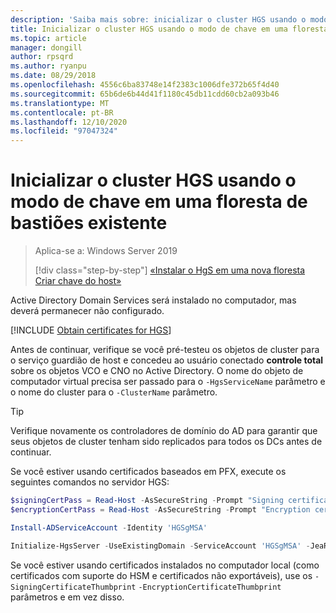 ```yaml
---
description: 'Saiba mais sobre: inicializar o cluster HGS usando o modo de chave em uma floresta de bastiões existente'
title: Inicializar o cluster HGS usando o modo de chave em uma floresta de bastiões
ms.topic: article
manager: dongill
author: rpsqrd
ms.author: ryanpu
ms.date: 08/29/2018
ms.openlocfilehash: 4556c6ba83748e14f2383c1006dfe372b65f4d40
ms.sourcegitcommit: 65b6de6b44d41f1180c45db11cdd60cb2a093b46
ms.translationtype: MT
ms.contentlocale: pt-BR
ms.lasthandoff: 12/10/2020
ms.locfileid: "97047324"
---
```

# <a name="initialize-the-hgs-cluster-using-key-mode-in-an-existing-bastion-forest"></a>Inicializar o cluster HGS usando o modo de chave em uma floresta de bastiões existente

> Aplica-se a: Windows Server 2019
>
> [!div class="step-by-step"]
> [«Instalar o HgS em uma nova floresta](guarded-fabric-install-hgs-in-a-bastion-forest.md) 
>  [Criar chave do host»](guarded-fabric-create-host-key.md)

Active Directory Domain Services será instalado no computador, mas deverá permanecer não configurado.

[!INCLUDE [Obtain certificates for HGS](../../../includes/guarded-fabric-initialize-hgs-default-step-two.md)]

Antes de continuar, verifique se você pré-testeu os objetos de cluster para o serviço guardião de host e concedeu ao usuário conectado **controle total** sobre os objetos VCO e CNO no Active Directory.
O nome do objeto de computador virtual precisa ser passado para o `-HgsServiceName` parâmetro e o nome do cluster para o `-ClusterName` parâmetro.

> [!TIP]
> Verifique novamente os controladores de domínio do AD para garantir que seus objetos de cluster tenham sido replicados para todos os DCs antes de continuar.

Se você estiver usando certificados baseados em PFX, execute os seguintes comandos no servidor HGS:

```powershell
$signingCertPass = Read-Host -AsSecureString -Prompt "Signing certificate password"
$encryptionCertPass = Read-Host -AsSecureString -Prompt "Encryption certificate password"

Install-ADServiceAccount -Identity 'HGSgMSA'

Initialize-HgsServer -UseExistingDomain -ServiceAccount 'HGSgMSA' -JeaReviewersGroup 'HgsJeaReviewers' -JeaAdministratorsGroup 'HgsJeaAdmins' -HgsServiceName 'HgsService' -ClusterName 'HgsCluster' -SigningCertificatePath '.\signCert.pfx' -SigningCertificatePassword $signPass -EncryptionCertificatePath '.\encCert.pfx' -EncryptionCertificatePassword $encryptionCertPass -TrustHostKey
```

Se você estiver usando certificados instalados no computador local (como certificados com suporte do HSM e certificados não exportáveis), use os `-SigningCertificateThumbprint` `-EncryptionCertificateThumbprint` parâmetros e em vez disso.

